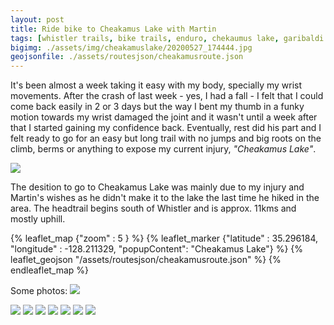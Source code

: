 ```yaml
---
layout: post
title: Ride bike to Cheakamus Lake with Martin
tags: [whistler trails, bike trails, enduro, chekaumus lake, garibaldi national park]
bigimg: ./assets/img/cheakamuslake/20200527_174444.jpg
geojsonfile: ./assets/routesjson/cheakamusroute.json
---
```

It's been almost a week taking it easy with my body, specially my wrist movements. After the crash of last week - yes, I had a fall - I felt that I could come back easily in 2 or 3 days but the way I bent my thumb in a funky motion towards my wrist damaged the joint and it wasn't until a week after that I started gaining my confidence back. 
Eventually, rest did his part and I felt ready to go for an easy but long trail with no jumps and big roots on the climb, berms or anything to expose my current injury, _"Cheakamus Lake"_.

<img src="{{site.baseurl}}/assets/img/cheakamuslake/cheakamustrail.jpg" />

The desition to go to Cheakamus Lake was mainly due to my injury and Martin's wishes as he didn't make it to the lake the last time he hiked in the area. 
The headtrail begins south of Whistler and is approx. 11kms and mostly uphill.


{% leaflet_map {"zoom" : 5 } %}
    {% leaflet_marker {"latitude" : 35.296184,
                       "longitude" : -128.211329,
                       "popupContent": "Cheakamus Lake"} %} 
    {% leaflet_geojson "/assets/routesjson/cheakamusroute.json" %}
{% endleaflet_map %}



Some photos:
<img src="{{site.baseurl}}/assets/img/cheakamuslake/bigtrees.jpg" />

<img src="{{site.baseurl}}/assets/img/cheakamuslake/pastito.jpg" />
<img src="{{site.baseurl}}/assets/img/cheakamuslake/" />
<img src="{{site.baseurl}}/assets/img/cheakamuslake/" />
<img src="{{site.baseurl}}/assets/img/cheakamuslake/" />
<img src="{{site.baseurl}}/assets/img/cheakamuslake/" />
<img src="{{site.baseurl}}/assets/img/cheakamuslake/" />
<img src="{{site.baseurl}}/assets/img/cheakamuslake/" />